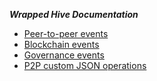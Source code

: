 ***Wrapped Hive Documentation***

* [Peer-to-peer events](p2pEvents.md)
* [Blockchain events](blockchainEvents.md)
* [Governance events](governanceEvents.md)
* [P2P custom JSON operations](customJsonP2P.md)
